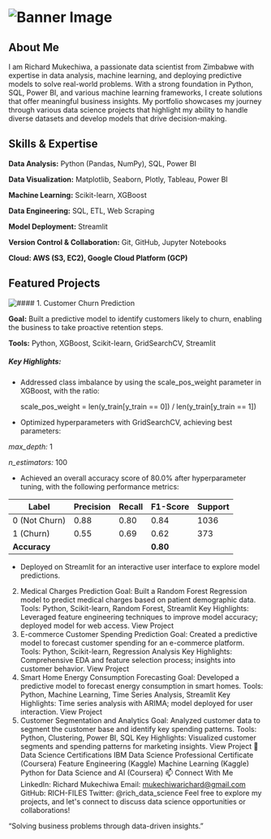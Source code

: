# ![Banner Image](https://github.com/richardmukechiwa/Richard-Mukechiwa---Data-Scientist-Portfolio/blob/main/RichardMukechiwa-DataScientistBuildingSolutionsthroughData-ezgif.com-video-to-gif-converter.gif)


## **About Me**

I am Richard Mukechiwa, a passionate data scientist from Zimbabwe with expertise in data analysis, machine learning, and deploying predictive models to solve real-world problems. With a strong foundation in Python, SQL, Power BI, and various machine learning frameworks, I create solutions that offer meaningful business insights. My portfolio showcases my journey through various data science projects that highlight my ability to handle diverse datasets and develop models that drive decision-making.

## **Skills & Expertise**

**Data Analysis:** Python (Pandas, NumPy), SQL, Power BI

**Data Visualization:** Matplotlib, Seaborn, Plotly, Tableau, Power BI

**Machine Learning:** Scikit-learn, XGBoost

**Data Engineering:** SQL, ETL, Web Scraping

**Model Deployment:** Streamlit

**Version Control & Collaboration:** Git, GitHub, Jupyter Notebooks

**Cloud: AWS (S3, EC2), Google Cloud Platform (GCP)**

## **Featured Projects**

![#### **1. Customer Churn Prediction**](https://github.com/richardmukechiwa/Churn-Prediction-Classification-Model.git)
   
**Goal:** Built a predictive model to identify customers likely to churn, enabling the business to take proactive retention steps.

**Tools:** Python, XGBoost, Scikit-learn, GridSearchCV, Streamlit

##### **Key Highlights:**

- Addressed class imbalance by using the scale_pos_weight parameter in XGBoost, with the ratio:

  scale_pos_weight = len(y_train[y_train == 0]) / len(y_train[y_train == 1])

- Optimized hyperparameters with GridSearchCV, achieving best parameters:

_max_depth:_ 1

_n_estimators:_ 100

- Achieved an overall accuracy score of 80.0% after hyperparameter tuning, with the following performance metrics:

| Label            | Precision | Recall | F1-Score | Support |
|------------------|-----------|--------|----------|---------|
| 0 (Not Churn)    | 0.88      | 0.80   | 0.84     | 1036    |
| 1 (Churn)        | 0.55      | 0.69   | 0.62     | 373     |
| **Accuracy**     |           |        | **0.80**     |         |

- Deployed on Streamlit for an interactive user interface to explore model predictions.




2. Medical Charges Prediction
Goal: Built a Random Forest Regression model to predict medical charges based on patient demographic data.
Tools: Python, Scikit-learn, Random Forest, Streamlit
Key Highlights: Leveraged feature engineering techniques to improve model accuracy; deployed model for web access.
View Project
3. E-commerce Customer Spending Prediction
Goal: Created a predictive model to forecast customer spending for an e-commerce platform.
Tools: Python, Scikit-learn, Regression Analysis
Key Highlights: Comprehensive EDA and feature selection process; insights into customer behavior.
View Project
4. Smart Home Energy Consumption Forecasting
Goal: Developed a predictive model to forecast energy consumption in smart homes.
Tools: Python, Machine Learning, Time Series Analysis, Streamlit
Key Highlights: Time series analysis with ARIMA; model deployed for user interaction.
View Project
5. Customer Segmentation and Analytics
Goal: Analyzed customer data to segment the customer base and identify key spending patterns.
Tools: Python, Clustering, Power BI, SQL
Key Highlights: Visualized customer segments and spending patterns for marketing insights.
View Project
🌟 Data Science Certifications
IBM Data Science Professional Certificate (Coursera)
Feature Engineering (Kaggle)
Machine Learning (Kaggle)
Python for Data Science and AI (Coursera)
📫 Connect With Me
LinkedIn: Richard Mukechiwa
Email: mukechiwarichard@gmail.com
GitHub: RICH-FILES
Twitter: @rich_data_science <!-- Optional -->
Feel free to explore my projects, and let's connect to discuss data science opportunities or collaborations!

“Solving business problems through data-driven insights.”






